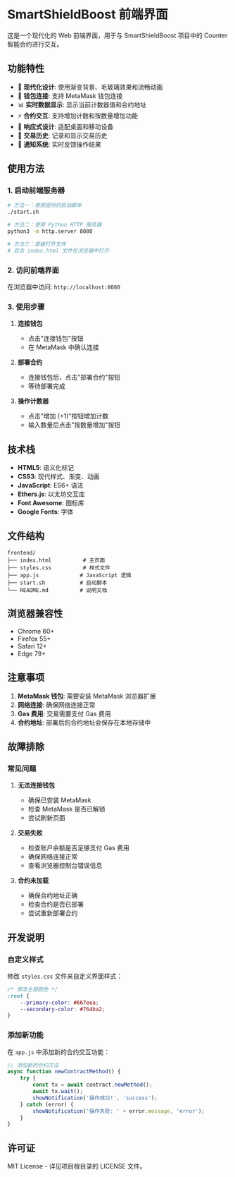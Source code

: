 # SmartShieldBoost 前端界面

这是一个现代化的 Web 前端界面，用于与 SmartShieldBoost 项目中的 Counter 智能合约进行交互。

## 功能特性

- 🎨 **现代化设计**: 使用渐变背景、毛玻璃效果和流畅动画
- 🔗 **钱包连接**: 支持 MetaMask 钱包连接
- 📊 **实时数据显示**: 显示当前计数器值和合约地址
- ⚡ **合约交互**: 支持增加计数和按数量增加功能
- 📱 **响应式设计**: 适配桌面和移动设备
- 📝 **交易历史**: 记录和显示交易历史
- 🔔 **通知系统**: 实时反馈操作结果

## 使用方法

### 1. 启动前端服务器

```bash
# 方法一：使用提供的启动脚本
./start.sh

# 方法二：使用 Python HTTP 服务器
python3 -m http.server 8080

# 方法三：直接打开文件
# 双击 index.html 文件在浏览器中打开
```

### 2. 访问前端界面

在浏览器中访问: `http://localhost:8080`

### 3. 使用步骤

1. **连接钱包**
   - 点击"连接钱包"按钮
   - 在 MetaMask 中确认连接

2. **部署合约**
   - 连接钱包后，点击"部署合约"按钮
   - 等待部署完成

3. **操作计数器**
   - 点击"增加 (+1)"按钮增加计数
   - 输入数量后点击"按数量增加"按钮

## 技术栈

- **HTML5**: 语义化标记
- **CSS3**: 现代样式、渐变、动画
- **JavaScript**: ES6+ 语法
- **Ethers.js**: 以太坊交互库
- **Font Awesome**: 图标库
- **Google Fonts**: 字体

## 文件结构

```
frontend/
├── index.html          # 主页面
├── styles.css          # 样式文件
├── app.js             # JavaScript 逻辑
├── start.sh           # 启动脚本
└── README.md          # 说明文档
```

## 浏览器兼容性

- Chrome 60+
- Firefox 55+
- Safari 12+
- Edge 79+

## 注意事项

1. **MetaMask 钱包**: 需要安装 MetaMask 浏览器扩展
2. **网络连接**: 确保网络连接正常
3. **Gas 费用**: 交易需要支付 Gas 费用
4. **合约地址**: 部署后的合约地址会保存在本地存储中

## 故障排除

### 常见问题

1. **无法连接钱包**
   - 确保已安装 MetaMask
   - 检查 MetaMask 是否已解锁
   - 尝试刷新页面

2. **交易失败**
   - 检查账户余额是否足够支付 Gas 费用
   - 确保网络连接正常
   - 查看浏览器控制台错误信息

3. **合约未加载**
   - 确保合约地址正确
   - 检查合约是否已部署
   - 尝试重新部署合约

## 开发说明

### 自定义样式

修改 `styles.css` 文件来自定义界面样式：

```css
/* 修改主题颜色 */
:root {
    --primary-color: #667eea;
    --secondary-color: #764ba2;
}
```

### 添加新功能

在 `app.js` 中添加新的合约交互功能：

```javascript
// 添加新的合约方法
async function newContractMethod() {
    try {
        const tx = await contract.newMethod();
        await tx.wait();
        showNotification('操作成功!', 'success');
    } catch (error) {
        showNotification('操作失败: ' + error.message, 'error');
    }
}
```

## 许可证

MIT License - 详见项目根目录的 LICENSE 文件。
